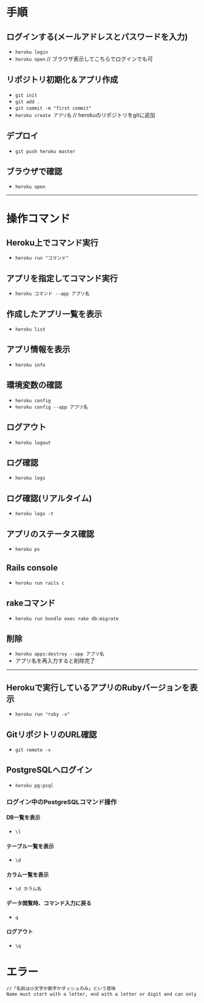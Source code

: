 # 手順
## ログインする(メールアドレスとパスワードを入力)
- `heroku login`
- `heroku open` // ブラウザ表示してこちらでログインでも可
## リポジトリ初期化＆アプリ作成
- `git init`
- `git add .`
- `git commit -m "first commit"`
- `heroku create アプリ名` // herokuのリポジトリをgitに追加
## デプロイ
- `git push heroku master`
## ブラウザで確認
- `heroku open`
---
# 操作コマンド
## Heroku上でコマンド実行
- `heroku run "コマンド"`
## アプリを指定してコマンド実行
- `heroku コマンド --app アプリ名`
## 作成したアプリ一覧を表示
- `heroku list`
## アプリ情報を表示
- `heroku info`
## 環境変数の確認
- `heroku config`
- `heroku config --app アプリ名`
## ログアウト
- `heroku logout`
##  ログ確認
- `heroku logs`
##  ログ確認(リアルタイム)
- `heroku logs -t`
## アプリのステータス確認
- `heroku ps`
## Rails console
- `heroku run rails c`
## rakeコマンド
- `heroku run bundle exec rake db:migrate`
## 削除
- `heroku apps:destroy --app アプリ名`
- アプリ名を再入力すると削除完了
---
## Herokuで実行しているアプリのRubyバージョンを表示
- `heroku run "ruby -v"`
## GitリポジトリのURL確認
- `git remote -v`
## PostgreSQLへログイン
- `heroku pg:psql`
### ログイン中のPostgreSQLコマンド操作
#### DB一覧を表示
- `\l`
#### テーブル一覧を表示
- `\d`
#### カラム一覧を表示
- `\d カラム名`
#### データ閲覧時、コマンド入力に戻る
- `q`
#### ログアウト
- `\q`

# エラー
```html
//「名前は小文字か数字かダッシュのみ」という意味
Name must start with a letter, end with a letter or digit and can only contain lowercase letters, digits,and dashes.
```
